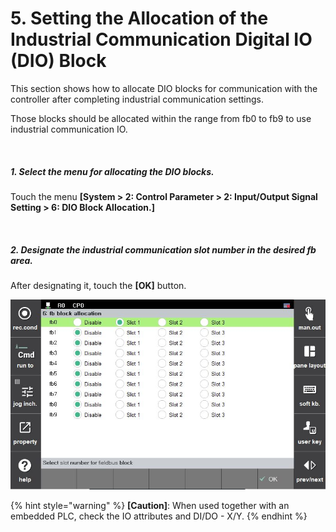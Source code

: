 ﻿# 5. Setting the Allocation of the Industrial Communication Digital IO (DIO) Block

This section shows how to allocate DIO blocks for communication with the controller after completing industrial communication settings.

Those blocks should be allocated within the range from fb0 to fb9 to use industrial communication IO.

<br>

##### 1. Select the menu for allocating the DIO blocks.
   Touch the menu **\[System > 2: Control Parameter > 2: Input/Output Signal Setting > 6: DIO Block Allocation.]** 

<br>

##### 2. Designate the industrial communication slot number in the desired fb area.
   After designating it, touch the **\[OK]** button.

![[Figure 5-1]](<_assets/5-DIO-Allocation/image_1.png>)


{% hint style="warning" %}
**\[Caution]**: When used together with an embedded PLC, check the IO attributes and DI/DO - X/Y. 
{% endhint %}

